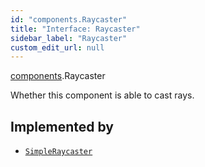 ```yaml
---
id: "components.Raycaster"
title: "Interface: Raycaster"
sidebar_label: "Raycaster"
custom_edit_url: null
---
```


[components](../modules/components.md).Raycaster

Whether this component is able to cast rays.

## Implemented by

- [`SimpleRaycaster`](../classes/components.SimpleRaycaster.md)
